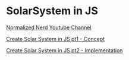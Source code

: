 # SolarSystem in JS

<a href="https://www.youtube.com/channel/UC7Fs-Fdpe0I8GYg3lboEuXw"> Normalized Nerd Youtube Channel </a>

<a href="https://youtu.be/idHo894Y_Nw"> Create Solar System in JS pt1 - Concept </a>

<a href="https://youtu.be/2BvU23DkWPg">Create Solar System in JS pt2 - Implementation </a>
